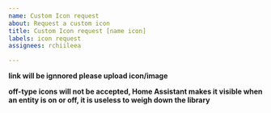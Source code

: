```yaml
---
name: Custom Icon request
about: Request a custom icon
title: Custom Icon request [name icon]
labels: icon request
assignees: rchiileea

---
```


**link will be ignnored please upload icon/image**

**off-type icons will not be accepted, Home Assistant makes it visible when an entity is on or off, it is useless to weigh down the library**
